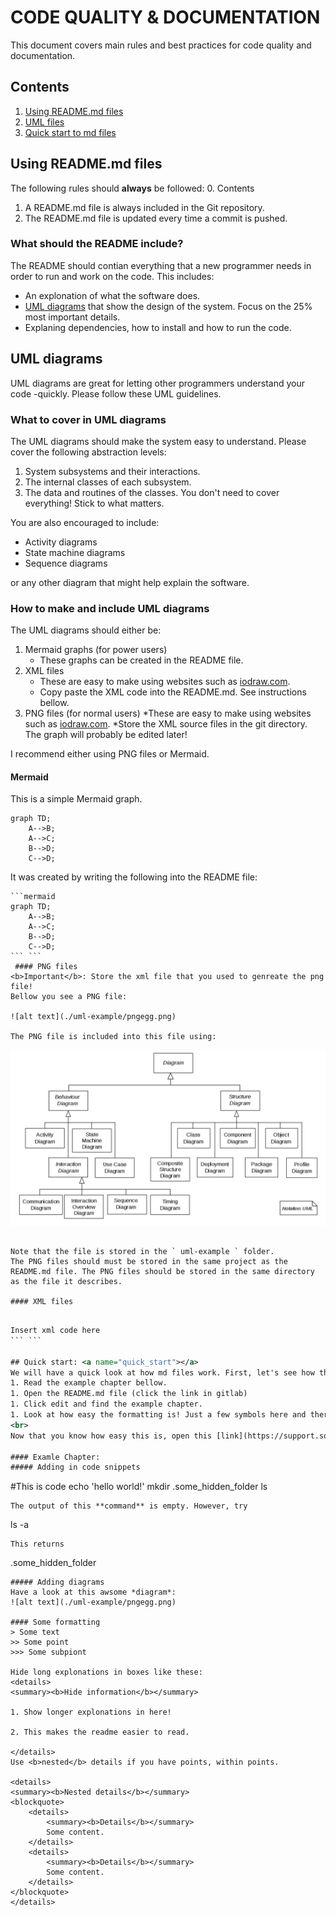 # CODE QUALITY & DOCUMENTATION
This document covers main rules and best practices for code quality and documentation.

## Contents
1. [Using README.md files](#readme)
1. [UML files](#uml)
1. [Quick start to md files](#quick_start)

## Using README.md files <a name="readme"></a>
The following rules should <b>always</b> be followed:
0. Contents
1. A README.md file is always included in the Git repository.
2. The README.md file is updated every time a commit is pushed.

### What should the README include?
The README should contian everything that a new programmer needs in order to run and work on the code. This includes:
- An explonation of what the software does. 
- [UML diagrams](#uml) that show the design of the system. Focus on the 25% most important details.
- Explaning dependencies, how to install and how to run the code.



## UML diagrams <a name="uml"></a>
UML diagrams are great for letting other programmers understand your code -quickly. Please follow these UML guidelines.
### What to cover in UML diagrams
The UML diagrams should make the system easy to understand. Please cover the following abstraction levels:
1. System subsystems and their interactions.
2. The internal classes of each subsystem.
3. The data and routines of the classes.
You don't need to cover everything! Stick to what matters.

You are also encouraged to include:

- Activity diagrams
- State machine diagrams
- Sequence diagrams

or any other diagram that might help explain the software.

### How to make and include UML diagrams
The UML diagrams should either be:

1. Mermaid graphs (for power users)
	* These graphs can be created in the README file.
2. XML files
	* These are easy to make using websites such as [iodraw.com](https://www.iodraw.com).
	* Copy paste the XML code into the README.md. See instructions bellow.
3. PNG files (for normal users)
	*These are easy to make using websites such as [iodraw.com](https://www.iodraw.com).
	*Store the XML source files in the git directory. The graph will probably be edited later!

I recommend either using PNG files or Mermaid.

#### Mermaid 
This is a simple Mermaid graph.
```mermaid
graph TD;
    A-->B;
    A-->C;
    B-->D;
    C-->D;
```
It was created by writing the following into the README file:

```
```mermaid
graph TD;
    A-->B;
    A-->C;
    B-->D;
    C-->D;
``` ```
 #### PNG files
<b>Important</b>: Store the xml file that you used to genreate the png file!
Bellow you see a PNG file:

![alt text](./uml-example/pngegg.png)

The PNG file is included into this file using:

```
![alt text](./uml-example/pngegg.png)

```

Note that the file is stored in the ` uml-example ` folder.
The PNG files should must be stored in the same project as the README.md file. The PNG files should be stored in the same directory as the file it describes.

#### XML files


```
```xml
Insert xml code here
``` ```

## Quick start: <a name="quick_start"></a>
We will have a quick look at how md files work. First, let's see how this file was formatted!
1. Read the example chapter bellow.
1. Open the README.md file (click the link in gitlab) 
1. Click edit and find the example chapter.
1. Look at how easy the formatting is! Just a few symbols here and there. This will take 5 min to learn! 
<br>
Now that you know how easy this is, open this [link](https://support.squarespace.com/hc/en-us/articles/206543587-Markdown-cheat-sheet). Read through a couple of examples. You will then be ready to edit these files in 1-2-3! Googling will show you the way from here. 

#### Examle Chapter:
##### Adding in code snippets
```
#This is code
echo 'hello world!'
mkdir .some_hidden_folder
ls
```
The output of this **command** is empty. However, try
```
ls -a
```
This returns
```
.some_hidden_folder
```
##### Adding diagrams
Have a look at this awsome *diagram*:
![alt text](./uml-example/pngegg.png)

#### Some formatting
> Some text
>> Some point
>>> Some subpiont

Hide long explonations in boxes like these:
<details>
<summary><b>Hide information</b></summary>

1. Show longer explonations in here!

2. This makes the readme easier to read.

</details>
Use <b>nested</b> details if you have points, within points.

<details> 
<summary><b>Nested details</b></summary>
<blockquote>
	<details>
		<summary><b>Details</b></summary>
		Some content.
	</details>
	<details>
		<summary><b>Details</b></summary>
		Some content.
	</details>
</blockquote>
</details>

